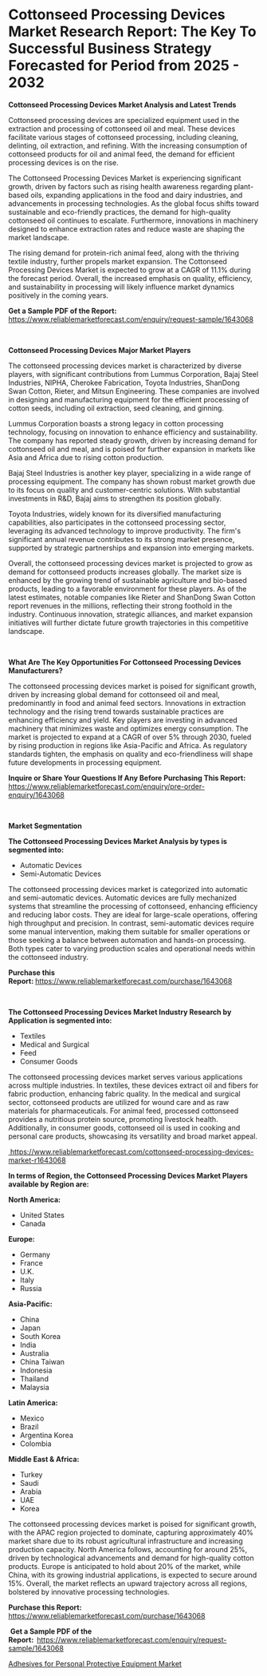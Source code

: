<p><h1>Cottonseed Processing Devices Market Research Report: The Key To Successful Business Strategy Forecasted for Period from 2025 - 2032</h1></p><p><strong>Cottonseed Processing Devices Market Analysis and Latest Trends</strong></p>
<p><p>Cottonseed processing devices are specialized equipment used in the extraction and processing of cottonseed oil and meal. These devices facilitate various stages of cottonseed processing, including cleaning, delinting, oil extraction, and refining. With the increasing consumption of cottonseed products for oil and animal feed, the demand for efficient processing devices is on the rise.</p><p>The Cottonseed Processing Devices Market is experiencing significant growth, driven by factors such as rising health awareness regarding plant-based oils, expanding applications in the food and dairy industries, and advancements in processing technologies. As the global focus shifts toward sustainable and eco-friendly practices, the demand for high-quality cottonseed oil continues to escalate. Furthermore, innovations in machinery designed to enhance extraction rates and reduce waste are shaping the market landscape.</p><p>The rising demand for protein-rich animal feed, along with the thriving textile industry, further propels market expansion. The Cottonseed Processing Devices Market is expected to grow at a CAGR of 11.1% during the forecast period. Overall, the increased emphasis on quality, efficiency, and sustainability in processing will likely influence market dynamics positively in the coming years.</p></p>
<p><strong>Get a Sample PDF of the Report:&nbsp;</strong> <a href="https://www.reliablemarketforecast.com/enquiry/request-sample/1643068?utm_campaign=2721&utm_medium=2&utm_source=Github&utm_content=ia&utm_term=28032025&utm_id=cottonseed-processing-devices">https://www.reliablemarketforecast.com/enquiry/request-sample/1643068</a></p>
<p>&nbsp;</p>
<p><strong>Cottonseed Processing Devices Major Market Players</strong></p>
<p><p>The cottonseed processing devices market is characterized by diverse players, with significant contributions from Lummus Corporation, Bajaj Steel Industries, NIPHA, Cherokee Fabrication, Toyota Industries, ShanDong Swan Cotton, Rieter, and Mitsun Engineering. These companies are involved in designing and manufacturing equipment for the efficient processing of cotton seeds, including oil extraction, seed cleaning, and ginning.</p><p>Lummus Corporation boasts a strong legacy in cotton processing technology, focusing on innovation to enhance efficiency and sustainability. The company has reported steady growth, driven by increasing demand for cottonseed oil and meal, and is poised for further expansion in markets like Asia and Africa due to rising cotton production.</p><p>Bajaj Steel Industries is another key player, specializing in a wide range of processing equipment. The company has shown robust market growth due to its focus on quality and customer-centric solutions. With substantial investments in R&D, Bajaj aims to strengthen its position globally.</p><p>Toyota Industries, widely known for its diversified manufacturing capabilities, also participates in the cottonseed processing sector, leveraging its advanced technology to improve productivity. The firm's significant annual revenue contributes to its strong market presence, supported by strategic partnerships and expansion into emerging markets.</p><p>Overall, the cottonseed processing devices market is projected to grow as demand for cottonseed products increases globally. The market size is enhanced by the growing trend of sustainable agriculture and bio-based products, leading to a favorable environment for these players. As of the latest estimates, notable companies like Rieter and ShanDong Swan Cotton report revenues in the millions, reflecting their strong foothold in the industry. Continuous innovation, strategic alliances, and market expansion initiatives will further dictate future growth trajectories in this competitive landscape.</p></p>
<p>&nbsp;</p>
<p><strong>What Are The Key Opportunities For Cottonseed Processing Devices Manufacturers?</strong></p>
<p><p>The cottonseed processing devices market is poised for significant growth, driven by increasing global demand for cottonseed oil and meal, predominantly in food and animal feed sectors. Innovations in extraction technology and the rising trend towards sustainable practices are enhancing efficiency and yield. Key players are investing in advanced machinery that minimizes waste and optimizes energy consumption. The market is projected to expand at a CAGR of over 5% through 2030, fueled by rising production in regions like Asia-Pacific and Africa. As regulatory standards tighten, the emphasis on quality and eco-friendliness will shape future developments in processing equipment.</p></p>
<p><strong>Inquire or Share Your Questions If Any Before Purchasing This Report:</strong> <a href="https://www.reliablemarketforecast.com/enquiry/pre-order-enquiry/1643068?utm_campaign=2721&utm_medium=2&utm_source=Github&utm_content=ia&utm_term=28032025&utm_id=cottonseed-processing-devices">https://www.reliablemarketforecast.com/enquiry/pre-order-enquiry/1643068</a></p>
<p>&nbsp;</p>
<p><strong>Market Segmentation</strong></p>
<p><strong>The Cottonseed Processing Devices Market Analysis by types is segmented into:</strong></p>
<p><ul><li>Automatic Devices</li><li>Semi-Automatic Devices</li></ul></p>
<p><p>The cottonseed processing devices market is categorized into automatic and semi-automatic devices. Automatic devices are fully mechanized systems that streamline the processing of cottonseed, enhancing efficiency and reducing labor costs. They are ideal for large-scale operations, offering high throughput and precision. In contrast, semi-automatic devices require some manual intervention, making them suitable for smaller operations or those seeking a balance between automation and hands-on processing. Both types cater to varying production scales and operational needs within the cottonseed industry.</p></p>
<p><strong>Purchase this Report:&nbsp;</strong><a href="https://www.reliablemarketforecast.com/purchase/1643068?utm_campaign=2721&utm_medium=2&utm_source=Github&utm_content=ia&utm_term=28032025&utm_id=cottonseed-processing-devices">https://www.reliablemarketforecast.com/purchase/1643068</a></p>
<p>&nbsp;</p>
<p><strong>The Cottonseed Processing Devices Market Industry Research by Application is segmented into:</strong></p>
<p><ul><li>Textiles</li><li>Medical and Surgical</li><li>Feed</li><li>Consumer Goods</li></ul></p>
<p><p>The cottonseed processing devices market serves various applications across multiple industries. In textiles, these devices extract oil and fibers for fabric production, enhancing fabric quality. In the medical and surgical sector, cottonseed products are utilized for wound care and as raw materials for pharmaceuticals. For animal feed, processed cottonseed provides a nutritious protein source, promoting livestock health. Additionally, in consumer goods, cottonseed oil is used in cooking and personal care products, showcasing its versatility and broad market appeal.</p></p>
<p><a href="https://www.reliablemarketforecast.com/cottonseed-processing-devices-market-r1643068?utm_campaign=2721&utm_medium=2&utm_source=Github&utm_content=ia&utm_term=28032025&utm_id=cottonseed-processing-devices">&nbsp;https://www.reliablemarketforecast.com/cottonseed-processing-devices-market-r1643068</a></p>
<p><strong>In terms of Region, the Cottonseed Processing Devices Market Players available by Region are:</strong></p>
<p>
    <p> <strong> North America: </strong>
        <ul>
            <li>United States</li>
            <li>Canada</li>
        </ul>
        </p> 
    <p> <strong> Europe: </strong>
        <ul>
            <li>Germany</li>
            <li>France</li>
            <li>U.K.</li>
            <li>Italy</li>
            <li>Russia</li>
        </ul>
        </p> 
    <p> <strong> Asia-Pacific: </strong>
        <ul>
            <li>China</li>
            <li>Japan</li>
            <li>South Korea</li>
            <li>India</li>
            <li>Australia</li>
            <li>China Taiwan</li>
            <li>Indonesia</li>
            <li>Thailand</li>
            <li>Malaysia</li>
        </ul>
        </p> 
    <p> <strong> Latin America: </strong>
        <ul>
            <li>Mexico</li>
            <li>Brazil</li>
            <li>Argentina Korea</li>
            <li>Colombia</li>
        </ul>
        </p> 
    <p> <strong> Middle East & Africa: </strong>
        <ul>
            <li>Turkey</li>
            <li>Saudi</li>
            <li>Arabia</li>
            <li>UAE</li>
            <li>Korea</li>
        </ul>
    </p>
    </p>
<p><p>The cottonseed processing devices market is poised for significant growth, with the APAC region projected to dominate, capturing approximately 40% market share due to its robust agricultural infrastructure and increasing production capacity. North America follows, accounting for around 25%, driven by technological advancements and demand for high-quality cotton products. Europe is anticipated to hold about 20% of the market, while China, with its growing industrial applications, is expected to secure around 15%. Overall, the market reflects an upward trajectory across all regions, bolstered by innovative processing technologies.</p></p>
<p><strong>Purchase this Report: </strong><a href="https://www.reliablemarketforecast.com/purchase/1643068?utm_campaign=2721&utm_medium=2&utm_source=Github&utm_content=ia&utm_term=28032025&utm_id=cottonseed-processing-devices">https://www.reliablemarketforecast.com/purchase/1643068</a></p>
<p>&nbsp;<strong>Get a Sample PDF of the Report:&nbsp;&nbsp;</strong><a href="https://www.reliablemarketforecast.com/enquiry/request-sample/1643068?utm_campaign=2721&utm_medium=2&utm_source=Github&utm_content=ia&utm_term=28032025&utm_id=cottonseed-processing-devices">https://www.reliablemarketforecast.com/enquiry/request-sample/1643068</a></p>
<p><strong></strong></p>
<p><p><a href="https://github.com/oliveroste6/Market-Research-Report-List-1/blob/main/adhesives-for-personal-protective-equipment-market.md?utm_campaign=2721&utm_medium=2&utm_source=Github&utm_content=ia&utm_term=28032025&utm_id=cottonseed-processing-devices">Adhesives for Personal Protective Equipment Market</a></p></p>